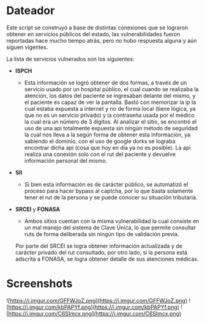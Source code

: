 # Dateador
Este script se construyó a base de distintas conexiones que se lograron obtener en servicios públicos del estado, las vulnerabilidades fueron reportadas hace mucho tiempo atrás, pero no hubo respuesta alguna y aún siguen vigentes.

La lista de servicios vulnerados son los siguientes:

- **ISPCH**
    - Esta información se logró obtener de dos formas, a través de un servicio usado por un hospital público, el cual cuando se realizaba la atención, los datos del paciente se ingresaban delante del mismo, y el paciente es capaz de ver la pantalla. Bastó con memorizar la ip la cual estaba expuesta a internet y no de forma local (tiene lógica, ya que no es un servicio privado) y la contraseña usada por el médico la cual era un número de 3 dígitos. Al analizar el sitio, se encontró el uso de una api totalmente expuesta sin ningún método de seguridad la cual nos lleva a la según forma de obtener esta información, ya sabiendo el dominio, con el uso de google dorks se lograba encontrar dicha api (cosa que hoy en día ya no es posible). La api realiza una conexión solo con el rut del paciente y devuelve información personal del mismo.

- **SII**
    - Si bien esta información es de carácter público, se automatizó el proceso para hacer bypass al captcha, por lo que basta solamente tener el rut de la persona y se puede conocer su situación tributaria.

- **SRCEI** y **FONASA**
    - Ambos sitios cuentan con la misma vulnerabilidad la cual consiste en un mal manejo del sistema de Clave Única, lo que permite consultar ruts de forma deliberada sin ningún tipo de validación previa.

    Por parte del SRCEI se logra obtener información actualizada y de carácter privado del rut consultado, por otro lado, si la persona está adscrita a FONASA, se logra obtener detalle de sus atenciones médicas.


# Screenshots

![https://i.imgur.com/GFFWJoZ.png](https://i.imgur.com/GFFWJoZ.png)
![https://i.imgur.com/kbPAPYf.png](https://i.imgur.com/kbPAPYf.png)
![https://i.imgur.com/C6SImcx.png](https://i.imgur.com/C6SImcx.png)
